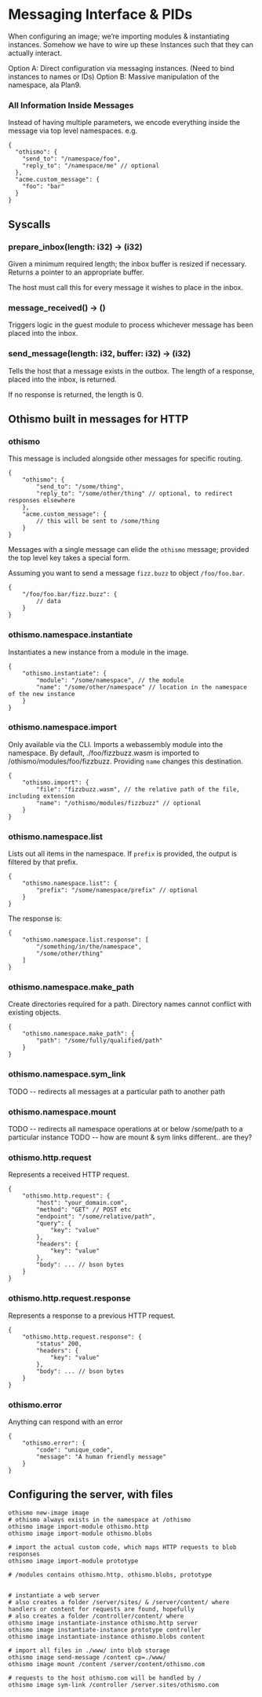 # Messaging Interface & PIDs

When configuring an image; we’re importing modules & instantiating instances.  Somehow we have to wire up these
Instances such that they can actually interact.

Option A: Direct configuration via messaging instances.  (Need to bind instances to names or IDs)
Option B: Massive manipulation of the namespace, ala Plan9.


### All Information Inside Messages

Instead of having multiple parameters, we encode everything inside the message via top level namespaces.  e.g.

```
{
  "othismo": {
    "send_to": "/namespace/foo",
    "reply_to": "/namespace/me" // optional
  },
  "acme.custom_message": {
    "foo": "bar"
  }
}
```


## Syscalls

### prepare_inbox(length: i32) -> (i32)
Given a minimum required length; the inbox buffer is 
resized if necessary.  Returns a pointer to an appropriate buffer.

The host must call this for every message it wishes to place in the inbox.

### message_received() -> ()
Triggers logic in the guest module to process whichever message has been placed into the inbox.

### send_message(length: i32, buffer: i32) -> (i32)
Tells the host that a message exists in the outbox.
The length of a response, placed into the inbox, is returned.

If no response is returned, the length is 0.

## Othismo built in messages for HTTP

### othismo
This message is included alongside other messages for specific routing.


```
{
    "othismo": {
        "send_to": "/some/thing",
        "reply_to": "/some/other/thing" // optional, to redirect responses elsewhere
    },
    "acme.custom_message": {
        // this will be sent to /some/thing
    }
}
```

Messages with a single message can elide the `othismo` message; provided the top level
key takes a special form.  

Assuming you want to send a message `fizz.buzz` to object `/foo/foo.bar`.
```
{
    "/foo/foo.bar/fizz.buzz": {
        // data
    }
}
```

### othismo.namespace.instantiate
Instantiates a new instance from a module in the image.

```
{
    "othismo.instantiate": {
        "module": "/some/namespace", // the module 
        "name": "/some/other/namespace" // location in the namespace of the new instance
    }
}
```

### othismo.namespace.import
Only available via the CLI.  Imports a webassembly module into the namespace.
By default, ./foo/fizzbuzz.wasm is imported to /othismo/modules/foo/fizzbuzz.
Providing `name` changes this destination.

```
{
    "othismo.import": {
        "file": "fizzbuzz.wasm", // the relative path of the file, including extension 
        "name": "/othismo/modules/fizzbuzz" // optional
    }
}
```

### othismo.namespace.list
Lists out all items in the namespace.  If `prefix` is provided,
the output is filtered by that prefix.

```
{
    "othismo.namespace.list": {
        "prefix": "/some/namespace/prefix" // optional
    }
}
```
The response is:
```
{
    "othismo.namespace.list.response": [
        "/something/in/the/namespace",
        "/some/other/thing"
    ]
}
```

### othismo.namespace.make_path
Create directories required for a path.
Directory names cannot conflict with existing objects.
```
{
    "othismo.namespace.make_path": {
        "path": "/some/fully/qualified/path"
    }
}
```

### othismo.namespace.sym_link
TODO -- redirects all messages at a particular path to another path
### othismo.namespace.mount
TODO -- redirects all namespace operations at or below /some/path to a particular instance
TODO -- how are mount & sym links different.. are they?

### othismo.http.request
Represents a received HTTP request.
```
{
    "othismo.http.request": {
        "host": "your_domain.com",
        "method": "GET" // POST etc
        "endpoint": "/some/relative/path",
        "query": {
            "key": "value"
        },
        "headers": {
            "key": "value"
        },
        "body": ... // bson bytes
    }
}
```


### othismo.http.request.response
Represents a response to a previous HTTP request.

```
{
    "othismo.http.request.response": {
        "status" 200,
        "headers": {
            "key": "value"
        },
        "body": ... // bson bytes
    }
}
```

### othismo.error
Anything can respond with an error
```
{
    "othismo.error": {
        "code": "unique_code",
        "message": "A human friendly message"
    }
}
```


## Configuring the server, with files

```
othismo new-image image
# othismo always exists in the namespace at /othismo
othismo image import-module othismo.http
othismo image import-module othismo.blobs

# import the actual custom code, which maps HTTP requests to blob responses
othismo image import-module prototype

# /modules contains othismo.http, othismo.blobs, prototype


# instantiate a web server
# also creates a folder /server/sites/ & /server/content/ where handlers or content for requests are found, hopefully
# also creates a folder /controller/content/ where 
othismo image instantiate-instance othismo.http server
othismo image instantiate-instance prototype controller
othismo image instantiate-instance othismo.blobs content

# import all files in ./www/ into blob storage
othismo image send-message /content cp=./www/
othismo image mount /content /server/content/othismo.com

# requests to the host othismo.com will be handled by /
othismo image sym-link /controller /server.sites/othismo.com 
```
